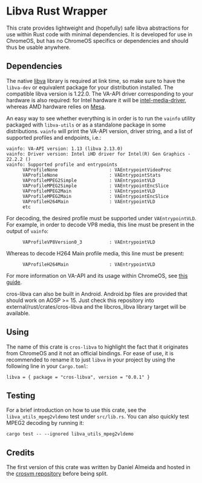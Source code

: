 # Libva Rust Wrapper

This crate provides lightweight and (hopefully) safe libva abstractions for use
within Rust code with minimal dependencies. It is developed for use in
ChromeOS, but has no ChromeOS specifics or dependencies and should thus be
usable anywhere.

## Dependencies

The native [libva](https://github.com/intel/libva) library is required at link
time, so make sure to have the `libva-dev` or equivalent package for your
distribution installed. The compatible libva version is 1.22.0. The VA-API
driver corresponding to your hardware is also required: for Intel hardware it
will be [intel-media-driver](https://github.com/intel/media-driver), whereas AMD
hardware relies on [Mesa](https://gitlab.freedesktop.org/mesa/mesa).

An easy way to see whether everything is in order is to run the `vainfo`
utility packaged with `libva-utils` or as a standalone package in some
distributions. `vainfo` will print the VA-API version, driver string, and a
list of supported profiles and endpoints, i.e.:

```
vainfo: VA-API version: 1.13 (libva 2.13.0)
vainfo: Driver version: Intel iHD driver for Intel(R) Gen Graphics - 22.2.2 ()
vainfo: Supported profile and entrypoints
      VAProfileNone                   : VAEntrypointVideoProc
      VAProfileNone                   : VAEntrypointStats
      VAProfileMPEG2Simple            : VAEntrypointVLD
      VAProfileMPEG2Simple            : VAEntrypointEncSlice
      VAProfileMPEG2Main              : VAEntrypointVLD
      VAProfileMPEG2Main              : VAEntrypointEncSlice
      VAProfileH264Main               : VAEntrypointVLD
      etc
```

For decoding, the desired profile must be supported under `VAEntrypointVLD`.
For example, in order to decode VP8 media, this line must be present in the
output of `vainfo`:

```
      VAProfileVP8Version0_3          : VAEntrypointVLD
```

Whereas to decode H264 Main profile media, this line must be present:

```
      VAProfileH264Main               : VAEntrypointVLD
```

For more information on VA-API and its usage within ChromeOS, see [this
guide](https://chromium.googlesource.com/chromium/src/+/master/docs/gpu/vaapi.md).

cros-libva can also be built in Android. Android.bp files are provided that
should work on AOSP >= 15. Just check this repository into
external/rust/crates/cros-libva and the libcros_libva library target will be
 available.

## Using

The name of this crate is `cros-libva` to highlight the fact that it originates
from ChromeOS and it not an official bindings. For ease of use, it is
recommended to rename it to just `libva` in your project by using the following
line in your `Cargo.toml`:

```
libva = { package = "cros-libva", version = "0.0.1" }
```

## Testing

For a brief introduction on how to use this crate, see the
`libva_utils_mpeg2vldemo` test under `src/lib.rs`. You can also quickly test
MPEG2 decoding by running it:

```
cargo test -- --ignored libva_utils_mpeg2vldemo
```

## Credits

The first version of this crate was written by Daniel Almeida and hosted in the
[crosvm repository](https://chromium.googlesource.com/crosvm/crosvm/) before
being split.
